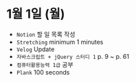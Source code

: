 # 1월 1일 (월)

- `Notion` 할 일 목록 작성
- `Stretching` minimum 1 minutes
- `Velog` Update
- `자바스크립트 + jQuery 스터디 1` p. 9 ~ p. 61
- `컴퓨터활용능력 1급` 공부
- `Plank` 100 seconds
